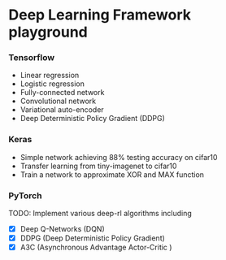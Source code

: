 # Deep Learning Framework playground
### Tensorflow
* Linear regression
* Logistic regression
* Fully-connected network
* Convolutional network
* Variational auto-encoder
* Deep Deterministic Policy Gradient (DDPG)
### Keras
* Simple network achieving 88% testing accuracy on cifar10
* Transfer learning from tiny-imagenet to cifar10
* Train a network to approximate XOR and MAX function
### PyTorch
TODO: Implement various deep-rl algorithms including
- [X] Deep Q-Networks (DQN)
- [X] DDPG (Deep Deterministic Policy Gradient)
- [X] A3C (Asynchronous Advantage Actor-Critic )